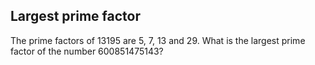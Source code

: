 ## Largest prime factor

The prime factors of 13195 are 5, 7, 13 and 29.
What is the largest prime factor of the number 600851475143?


